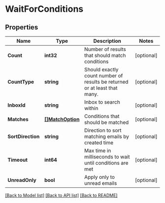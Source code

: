# WaitForConditions

## Properties

Name | Type | Description | Notes
------------ | ------------- | ------------- | -------------
**Count** | **int32** | Number of results that should match conditions | [optional] 
**CountType** | **string** | Should exactly count number of results be returned or at least that many. | [optional] 
**InboxId** | **string** | Inbox to search within | [optional] 
**Matches** | [**[]MatchOption**](MatchOption.md) | Conditions that should be matched | [optional] 
**SortDirection** | **string** | Direction to sort matching emails by created time | [optional] 
**Timeout** | **int64** | Max time in milliseconds to wait until conditions are met | [optional] 
**UnreadOnly** | **bool** | Apply only to unread emails | [optional] 

[[Back to Model list]](../README.md#documentation-for-models) [[Back to API list]](../README.md#documentation-for-api-endpoints) [[Back to README]](../README.md)


